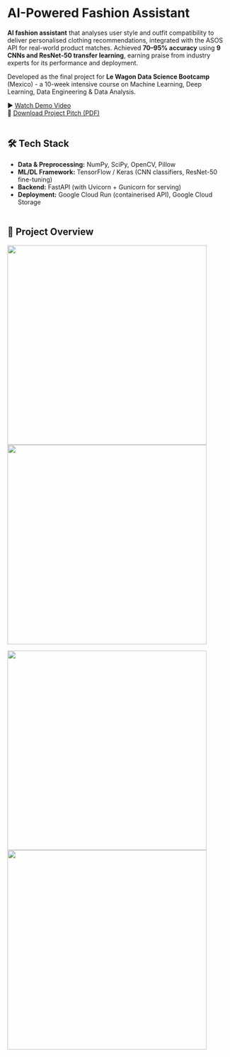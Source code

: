 # AI-Powered Fashion Assistant  

**AI fashion assistant** that analyses user style and outfit compatibility to deliver personalised clothing recommendations, integrated with the ASOS API for real-world product matches. Achieved **70–95% accuracy** using **9 CNNs and ResNet-50 transfer learning**, earning praise from industry experts for its performance and deployment.

Developed as the final project for **Le Wagon Data Science Bootcamp** (Mexico) - a 10-week intensive course on Machine Learning, Deep Learning, Data Engineering & Data Analysis.

▶️ [Watch Demo Video](https://www.loom.com/share/4fbded85106a440c8c09a362d5ad8b6a?sid=b030989c-7d57-43de-9b90-448d6306d096)<br>
💾 [Download Project Pitch (PDF)](https://github.com/user-attachments/files/22289072/Le.Wagon.pitch.pdf)<br><br>

## 🛠 Tech Stack  

- **Data & Preprocessing:** NumPy, SciPy, OpenCV, Pillow  
- **ML/DL Framework:** TensorFlow / Keras (CNN classifiers, ResNet-50 fine-tuning)  
- **Backend:** FastAPI (with Uvicorn + Gunicorn for serving)  
- **Deployment:** Google Cloud Run (containerised API), Google Cloud Storage<br><br>  

## 📝 Project Overview  

<p float="left">
  <img src="https://github.com/user-attachments/assets/774d07dc-61f4-4064-9f59-f65823a14ac4" width="450" />
  <img src="https://github.com/user-attachments/assets/93edf0cd-531a-4271-97f2-bd43b905b721" width="450" />
</p>
<p float="left">
  <img src="https://github.com/user-attachments/assets/0faf9c14-2c22-4382-81e5-50c226333d48" width="450" />
  <img src="https://github.com/user-attachments/assets/3dcc7e1c-edde-4b50-8a31-3c8fc0964c04" width="450" />
</p>
